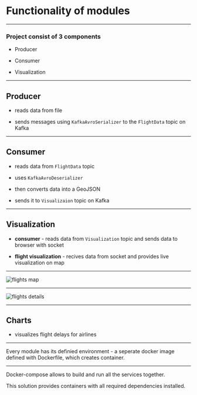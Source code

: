 # Functionality of modules

-----------

### Project consist of 3 components

* Producer

* Consumer

* Visualization

-----------

## Producer

* reads data from file

* sends messages using `KafkaAvroSerializer` 
to the `FlightData` topic on Kafka

-----------

## Consumer

* reads data from `FlightData` topic

* uses `KafkaAvroDeserializer`

* then converts data into a GeoJSON

* sends it to `Visualizaion` topic on Kafka

-----------

## Visualization

* **consumer** - reads data from `Visualization` topic
 and sends data to browser with socket
   
* **flight visualization** - recives data from socket
 and provides live visualization on map

-----------

![flights map](images/map_screen.png)

-----------

![flights details](images/map_details_screen.png)

-----------

## Charts 

* visualizes flight delays for airlines

-----------

Every module has its definied environment - a seperate docker image defined with Dockerfile, which creates container. 

-----------

Docker-compose allows to build and run all the services together.

This solution provides containers with all required dependencies installed.
